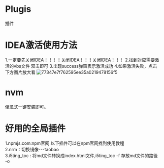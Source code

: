 # Plugis
插件

# IDEA激活使用方法
1.一定要先关闭IDEA！！！！关闭IDEA！！！关闭IDEA！！！
2.找到对应需要激活的vbs文件 双击即可
3.出现success弹窗表示激活成功
4.如果激活失败，点击下方图片放大看
![77347e7f762595ee35a0219478156f5](https://github.com/whitedonkey-cr/Plugis/assets/50072182/2425c436-729a-4a84-91a7-896ccf896d42)


# nvm
傻瓜式一键安装即可。


# 好用的全局插件
1.npmjs.com:npm官网   以下插件可以在npm官网找到使用教程<br>
2.nrm：切换镜像---taobao<br>
3.i5ting_toc : 将md文件转换成index.html文件,i5ting_toc -f 存放md文件的路径 -o<br>
